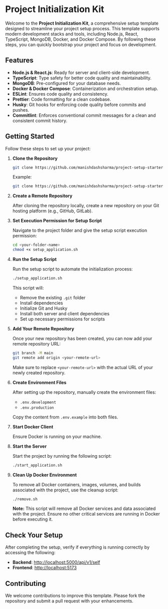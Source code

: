 
# Project Initialization Kit

Welcome to the **Project Initialization Kit**, a comprehensive setup template designed to streamline your project setup process. This template supports modern development stacks and tools, including Node.js, React, TypeScript, MongoDB, Docker, and Docker Compose. By following these steps, you can quickly bootstrap your project and focus on development.

## Features

- **Node.js & React.js**: Ready for server and client-side development.
- **TypeScript**: Type safety for better code quality and maintainability.
- **MongoDB**: Pre-configured for your database needs.
- **Docker & Docker Compose**: Containerization and orchestration setup.
- **ESLint**: Ensures code quality and consistency.
- **Prettier**: Code formatting for a clean codebase.
- **Husky**: Git hooks for enforcing code quality before commits and pushes.
- **Commitlint**: Enforces conventional commit messages for a clean and consistent commit history.

## Getting Started

Follow these steps to set up your project:

1. **Clone the Repository**

   ```bash
   git clone https://github.com/manishdashsharma/project-setup-starter.git <your-folder-name>
   ```

   Example:

   ```bash
   git clone https://github.com/manishdashsharma/project-setup-starter.git myapp
   ```

2. **Create a Remote Repository**

   After cloning the repository locally, create a new repository on your Git hosting platform (e.g., GitHub, GitLab).

3. **Set Execution Permission for Setup Script**

   Navigate to the project folder and give the setup script execution permission:

   ```bash
   cd <your-folder-name>
   chmod +x setup_application.sh
   ```

4. **Run the Setup Script**

   Run the setup script to automate the initialization process:

   ```bash
   ./setup_application.sh
   ```

   This script will:

   - Remove the existing `.git` folder
   - Install dependencies
   - Initialize Git and Husky
   - Install both server and client dependencies
   - Set up necessary permissions for scripts

5. **Add Your Remote Repository**

   Once your new repository has been created, you can now add your remote repository URL:

   ```bash
   git branch -M main
   git remote add origin <your-remote-url>
   ```

   Make sure to replace `<your-remote-url>` with the actual URL of your newly created repository.

6. **Create Environment Files**

   After setting up the repository, manually create the environment files:

   - `.env.development`
   - `.env.production`

   Copy the content from `.env.example` into both files.

7. **Start Docker Client**

   Ensure Docker is running on your machine.

8. **Start the Server**

   Start the project by running the following script:

   ```bash
   ./start_application.sh
   ```

9. **Clean Up Docker Environment**

   To remove all Docker containers, images, volumes, and builds associated with the project, use the cleanup script:

   ```bash
   ./remove.sh
   ```

   **Note:** This script will remove all Docker services and data associated with the project. Ensure no other critical services are running in Docker before executing it.

## Check Your Setup

After completing the setup, verify if everything is running correctly by accessing the following:

- **Backend**: [http://localhost:5000/api/v1/self](http://localhost:5000/api/v1/self)
- **Frontend**: [http://localhost:5173](http://localhost:5173)

## Contributing

We welcome contributions to improve this template. Please fork the repository and submit a pull request with your enhancements.
